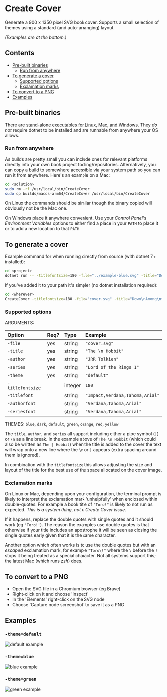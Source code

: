﻿# Create Cover

Generate a 900 x 1350 pixel SVG book cover.
Supports a small selection of themes using a standard (and auto-arranging) layout.

*(Examples are at the bottom.)*

## Contents

- [Pre-built binaries](#pre-built-binaries)
    - [Run from anywhere](#run-from-anywhere)
- [To generate a cover](#to-generate-a-cover)
    - [Supported options](#supported-options)
    - [Exclamation marks](#exclamation-marks)
- [To convert to a PNG](#to-convert-to-a-png)
- [Examples](#examples)

## Pre-built binaries

There are [stand-alone executables for Linux, Mac, and Windows](./builds).
They *do not* require dotnet to be installed and are runnable from anywhere your OS allows.

### Run from anywhere

As builds are pretty small you can include ones for relevant platforms directly into your own book project tooling/repositories. Alternatively, you can copy a build to somewhere accessible via your system path so you can run it from anywhere. Here's an example on a Mac:

```sh
cd <solution>
sudo rm -rf /usr/local/bin/CreateCover
sudo cp builds/macos-arm64/CreateCover /usr/local/bin/CreateCover
```

On Linux the commands should be similar though the binary copied will obviously not be the Mac one.

On Windows place it anywhere convenient. Use your *Control Panel*'s *Environment Variables* options to either find a place in your `PATH` to place it or to add a new location to that `PATH`.

## To generate a cover

Example command for when running directly from source (with dotnet 7+ installed):

```sh
cd <project>
dotnet run -- -titlefontsize=180 -file="../example-blue.svg" -title="Down\nAmong\nthe\nDead Men" -author="Simon R Green" -series="Forest Kingdom 3" -theme="blue" -titlefont="Impact" -authorfont="Verdana" -seriesfont="Verdana"
```

If you've added it to your path it's simpler (no dotnet installation required):

```sh
cd <wherever>
CreateCover -titlefontsize=180 -file="cover.svg" -title="Down\nAmong\nthe\nDead Men" -author="Simon R Green" -series="Forest Kingdom 3" -theme="orange" -titlefont="Impact" -authorfont="Verdana" -seriesfont="Verdana"
```

### Supported options

ARGUMENTS:

| Option           | Req? | Type    | Example                         |
|:---------------- |:---- |:------- |:------------------------------- |
| `-file`          | yes  | string  | `"cover.svg"`                   |
| `-title`         | yes  | string  | `"The \n Hobbit"`               |
| `-author`        | yes  | string  | `"JRR Tolkien"`                 |
| `-series`        | yes  | string  | `"Lord of the Rings 1"`         |
| `-theme`         | yes  | string  | `"default"`                     |
| `-titlefontsize` |      | integer | `180`                           |
| `-titlefont`     |      | string  | `"Impact,Verdana,Tahoma,Arial"` |
| `-authorfont`    |      | string  | `"Verdana,Tahoma,Arial"`        |
| `-seriesfont`    |      | string  | `"Verdana,Tahoma,Arial"`        |

THEMES: `blue`, `dark`, `default`, `green`, `orange`, `red`, `yellow`

The `title`, `author`, and `series` all support including either a pipe symbol (`|`) or `\n` as a line break.  In the example above of `The \n Hobbit` (which could also be written as `The | Hobbit`) when the title is added to the cover the text will wrap onto a new line where the `\n` or `|` appears (extra spacing around them is ignored).

In combination with the `titlefontsize` this allows adjusting the size and layout of the title for the best use of the space allocated on the cover image.

### Exclamation marks

 On Linux or Mac, depending upon your configuration, the terminal prompt is likely to interpret the exclamation mark 'unhelpfully' when enclosed within double-quotes. For example a book title of `"Toro!"` is likely to not run as expected. *This is a system thing, not a Create Cover issue*.

If it happens, replace the double quotes with single quotes and it should work (eg `'Toro!'`).
The reason the examples use double quotes is that otherwise if your title includes an apostrophe it will be seen as closing the single quotes early given that it is the same character.

Another option which often works is to use the double quotes but with an *escaped* exclamation mark, for example `"Toro\!"` where the `\` before the `!` stops it being treated as a special character. Not all systems support this; the latest Mac (which runs *zsh*) does.

## To convert to a PNG

- Open the SVG file in a Chromium browser (eg Brave)
- Right-click on it and choose 'Inspect'
- In the 'Elements' right-click on the SVG node
- Choose 'Capture node screenshot' to save it as a PNG

## Examples

### `-theme=default`
![default example](example-default.svg)

### `-theme=blue`
![blue example](example-blue.svg)

### `-theme=green`
![green example](example-green.svg)
